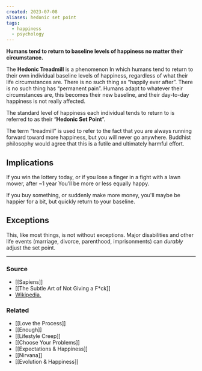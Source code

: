 ```yaml
---
created: 2023-07-08
aliases: hedonic set point
tags:
  - happiness
  - psychology
---
```

**Humans tend to return to baseline levels of happiness no matter their circumstance.**

The **Hedonic Treadmill** is a phenomenon In which humans tend to return to their own individual baseline levels of happiness, regardless of what their life circumstances are. There is no such thing as “happily ever after”. There is no such thing has “permanent pain”. Humans adapt to whatever their circumstances are, this becomes their new baseline, and their day-to-day happiness is not really affected.

The standard level of happiness each individual tends to return to is referred to as their “**Hedonic Set Point**”.

The term “treadmill” is used to refer to the fact that you are always running forward toward more happiness, but you will never go anywhere. Buddhist philosophy would agree that this is a futile and ultimately harmful effort.

## Implications

If you win the lottery today, or if you lose a finger in a fight with a lawn mower, after ~1 year You’ll be more or less equally happy. 

If you buy something, or suddenly make more money, you'll maybe be happier for a bit, but quickly return to your baseline.

## Exceptions

This, like most things, is not without exceptions. Major disabilities and other life events (marriage, divorce, parenthood, imprisonments) can *durably* adjust the set point.

---

### Source
- [[Sapiens]]
- [[The Subtle Art of Not Giving a F*ck]]
- [Wikipedia.](https://en.wikipedia.org/wiki/Hedonic_treadmill)

### Related
- [[Love the Process]]
- [[Enough]]
- [[Lifestyle Creep]] 
- [[Choose Your Problems]]
- [[Expectations & Happiness]]
- [[Nirvana]]
- [[Evolution & Happiness]]